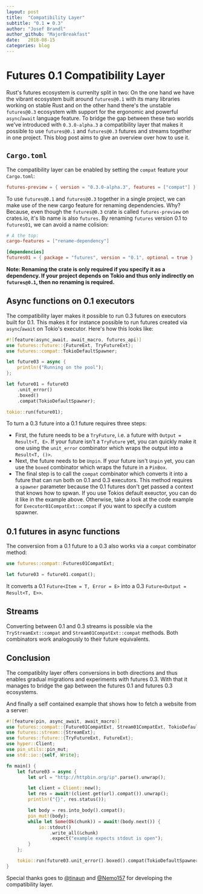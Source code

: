 ```yaml
---
layout: post
title:  "Compatibility Layer"
subtitle: "0.1 ❤ 0.3"
author: "Josef Brandl"
author_github: "MajorBreakfast"
date:   2018-08-15
categories: blog
---
```


# Futures 0.1 Compatibility Layer

Rust's futures ecosystem is currenlty split in two: On the one hand we have the vibrant ecosystem built around `futures@0.1` with its many libraries working on stable Rust and on the other hand there's the unstable `futures@0.3` ecosystem with support for the ergonomic and powerful `async`/`await` language feature. To bridge the gap between these two worlds we've introduced with `0.3.0-alpha.3` a compatibility layer that makes it possible to use `futures@0.1` and `futures@0.3` futures and streams together in one project. This blog post aims to give an overview over how to use it.

## `Cargo.toml`

The compatibility layer can be enabled by setting the `compat` feature your `Cargo.toml`:

```toml
futures-preview = { version = "0.3.0-alpha.3", features = ["compat"] }
```

To use `futures@0.1` and `futures@0.3` together in a single project, we can make use of the new cargo feature for renaming dependencies. Why? Because, even though the `futures@0.3` crate is called `futures-preview` on crates.io, it's lib name is also `futures`. By renaming `futures` version 0.1 to `futures01`, we can avoid a name colision:

```toml
# A the top:
cargo-features = ["rename-dependency"]

[dependencies]
futures01 = { package = "futures", version = "0.1", optional = true }
```

**Note: Renaming the crate is only required if you specify it as a dependency. If your project depends on Tokio and thus only indirectly on `futures@0.1`, then no renaming is required.**

## Async functions on 0.1 executors

The compatibility layer makes it possible to run 0.3 futures on executors built for 0.1. This makes it for instance possible to run futures created via `async`/`await` on Tokio's executor. Here's how this looks like:

```rust
#![feature(async_await, await_macro, futures_api)]
use futures::future::{FutureExt, TryFutureExt};
use futures::compat::TokioDefaultSpawner;

let future03 = async {
    println!("Running on the pool");
};

let future01 = future03
    .unit_error()
    .boxed()
    .compat(TokioDefaultSpawner);

tokio::run(future01);
```

To turn a 0.3 future into a 0.1 future requires three steps:
- First, the future needs to be a `TryFuture`, i.e. a future with `Output = Result<T, E>`. If your future isn't a `TryFuture` yet, you can quickly make it one using the `unit_error` combinator which wraps the output into a `Result<T, ()>`.
- Next, the future needs to be `Unpin`. If your future isn't `Unpin` yet, you can use the `boxed` combinator which wraps the future in a `PinBox`.
- The final step is to call the `compat` combinator which converts it into a future that can run both on 0.1 and 0.3 executors. This method requires a `spawner` parameter because the 0.1 futures don't get passed a context that knows how to spwan. If you use Tokios default exeuctor, you can do it like in the example above. Otherwise, take a look at the code example for `Executor01CompatExt::compat` if you want to specify a custom spawner.

## 0.1 futures in async functions

The conversion from a 0.1 future to a 0.3 also works via a `compat` combinator method:

```rust
use futures::compat::Futures01CompatExt;

let future03 = future01.compat();
```

It converts a 0.1 `Future<Item = T, Error = E>` into a 0.3 `Future<Output = Result<T, E>>`.

## Streams

Converting between 0.1 and 0.3 streams is possible via the `TryStreamExt::compat` and `Stream01CompatExt::compat` methods. Both combinators work analogously to their future equivalents.

## Conclusion

The compatiblity layer offers conversions in both directions and thus enables gradual migrations and experiments with futures 0.3. With that it manages to bridge the gap between the futures 0.1 and futures 0.3 ecosystems.

And finally a self contained example that shows how to fetch a website from a server:

```rust
#![feature(pin, async_await, await_macro)]
use futures::compat::{Future01CompatExt, Stream01CompatExt, TokioDefaultSpawner};
use futures::stream::{StreamExt};
use futures::future::{TryFutureExt, FutureExt};
use hyper::Client;
use pin_utils::pin_mut;
use std::io::{self, Write};

fn main() {
    let future03 = async {
        let url = "http://httpbin.org/ip".parse().unwrap();

        let client = Client::new();
        let res = await!(client.get(url).compat()).unwrap();
        println!("{}", res.status());

        let body = res.into_body().compat();
        pin_mut!(body);
        while let Some(Ok(chunk)) = await!(body.next()) {
            io::stdout()
                .write_all(&chunk)
                .expect("example expects stdout is open");
        }
    };

    tokio::run(future03.unit_error().boxed().compat(TokioDefaultSpawner))
}
```

Special thanks goes to [@tinaun](https://www.github.com/tinaun) and [@Nemo157](https://www.github.com/Nemo157) for developing the compatibility layer.
